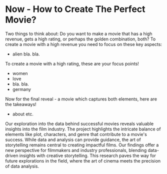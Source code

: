 # Now - How to Create The Perfect Movie?

Two things to think about: Do you want to make a movie that has a high revenue, gets a high rating, or perhaps the golden combination, both?
To create a movie with a high revenue you need to focus on these key aspects:
- alien bla. bla.

To create a movie with a high rating, these are your focus points!
- women
- love 
- bla. bla.
- germany 

Now for the final reveal - a movie which captures both elements, here are the takeaways!
- about etc.



Our exploration into the data behind successful movies reveals valuable insights into the film industry. The project highlights the intricate balance of elements like plot, characters, and genre that contribute to a movie's success. While data and analysis can provide guidance, the art of storytelling remains central to creating impactful films. Our findings offer a new perspective for filmmakers and industry professionals, blending data-driven insights with creative storytelling. This research paves the way for future explorations in the field, where the art of cinema meets the precision of data analysis.